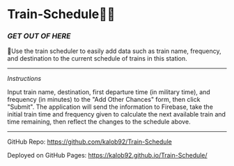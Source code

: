 # Train-Schedule🚂✨


### *GET OUT OF HERE*
🚞Use the train scheduler to easily add data such as train name, frequency, and destination to the current schedule of trains in this station.
___
*Instructions*

Input train name, destination, first departure time (in military time), and frequency (in minutes) to the "Add Other Chances" form, then click "Submit". The application will send the information to Firebase, take the initial train time and frequency given to calculate the next available train and time remaining, then reflect the changes to the schedule above.


____

GitHub Repo: https://github.com/kalob92/Train-Schedule

Deployed on GitHub Pages: https://kalob92.github.io/Train-Schedule/
